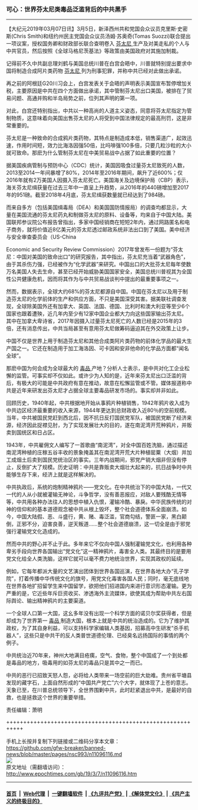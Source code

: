 ### 可心：世界芬太尼类毒品泛滥背后的中共黑手
------------------------

<p>
 【大纪元2019年03月07日讯】3月5日，新泽西州共和党国会众议员克里斯·史密斯(Chris Smith)和纽约州民主党国会众议员汤姆·苏奥奇(Tomas Suozzi)联合提出一项议案，授权国务卿和财政部长联合查明卷入
 <a href="http://www.epochtimes.com/gb/tag/%E8%8A%AC%E5%A4%AA%E5%B0%BC.html">
  芬太尼
 </a>
 生产及对美走私的个人与中共官员，然后按照《全球马格尼茨基法》等政策由美国政府对其施加制裁。
</p>
<p>
 记得前不久中共副总理刘鹤与美国总统川普在白宫会晤中，川普就特别提出要求中国将制造合成阿片类药物
 <a href="http://www.epochtimes.com/gb/tag/%E8%8A%AC%E5%A4%AA%E5%B0%BC.html">
  芬太尼
 </a>
 列为刑事犯罪，并称中共已经对此做出承诺。
</p>
<p>
 再之前的阿根廷G20川习会上，白宫发表关于会晤的声明表示美国宣布暂停增加关税，主要原因是中共在四个方面做出承诺，其中管制芬太尼出口美国，被排在了贸易问题、高通并购和半岛局势之前，位列其声明的第一项。
</p>
<p>
 对此，白宫还特别指出，中共以一种高尚的人道主义姿态，同意将芬太尼指定为管制物质，这意味着向美国出售芬太尼的人将受到中国法律规定的最高刑罚，这是非常重要的。
</p>
<p>
 芬太尼是一种致命的合成鸦片类药物，其特点是制造成本低，销售渠道广，起效迅速，作用时间短，效力比海洛因强50倍，比吗啡强100多倍，只要几粒沙粒的大小就可致命。那麽为什么管制芬太尼在中美贸易战中占据了如此重要的位置？
</p>
<p>
 据美国疾病管制与预防中心（CDC）统计，美国因吸食过量芬太尼致死的人数，2013至2014一年间暴增了80%，2014年至2016年期间，飙升了近600%；仅2016年就有2万美国人因摄入芬太尼死亡。美国海关及边境保护局（CBP）表示，海关芬太尼缉获量在过去三年中一直呈上升趋势，从2016年的440磅增加至2017年的951磅。截至2018年4月底，芬太尼缉获数量就已经达到了984磅。
</p>
<p>
 而来自多方（包括美国缉毒局（DEA）和美国国防情报局）的调查均都显示，大量在美国流通的芬太尼药丸和制做芬太尼的原料、设备等，均来自于中国大陆。美国联邦参议院公布报告曾指出，多家中国经销商在短短2年内，通过网路匿名和电子商务，就将价值近8亿美元的芬太尼透过邮政系统非法出口到了美国。美中经济与安全审查委员会（US-China
</p>
<p>
 Economic and Security Review Commission）2017年曾发布一份题为“芬太尼：中国对美国的致命出口”的研究报告，其中指出，芬太尼充当着“武器角色”，由于其杀伤力强，已经被作为“化学武器”来研究。中国出口的大批芬太尼每年使数万名美国人失去生命，甚至已经开始威胁美国国家安全，美国总统川普视其为全国性公共健康危机，因而将其作为与中共贸易战谈判中提出的最重要事项之一。
</p>
<p>
 然而，数据表示，全球大约68%的芬太尼都源自中国。中国在芬太尼以及用于制造芬太尼的化学前体的生产和供应方面，不只是美国深受其害。据美联社调查发现，全球除美国外还有加拿大、英国、法国、德国、比利时和澳大利亚等至少6个国家也跟着遭殃，近几年内至少有12家中国企业都大力向这些国家输出芬太尼。其中在加拿大卑诗省，2017年因摄入过量芬太尼死亡的人数已经是2015年的3倍，还有消息传出，中共当局甚至有意用芬太尼做筹码逼迫其在外交政策上让步。
</p>
<p>
 中国不仅是世界上用于制造芬太尼和其他合成类阿片类药物的前体化学品的最大生产国之一。它还在制造用于加工海洛因、可卡因和安非他命的化学品方面都“闻名全球”。
</p>
<p>
 那麽中国为何会成为全球最大的
 <a href="http://www.epochtimes.com/gb/tag/%E6%AF%92%E5%93%81.html">
  毒品
 </a>
 产地？分析人士表示，是中共对化工企业松懈的监管。可事实却不仅如此。或许少为人知的是，近年来芬太尼出口泛滥的背后，有极大的可能是中共政府有意在推动，故意在松懈监管或不管。媒体报道称中共是近年来研发出芬太尼才占据全球主要毒品研发市场的。事实却并非如此。
</p>
<p>
 回顾历史，1940年起，中共根据地开始从事鸦片种植销售，1942年鸦片收入成为中共边区经济最重要的收入来源，1944年更达到总财政收入近80％的空前规模。当年，中共被国民党赶到西北后，因不抗日反打国民党军队，被国民党断了经济来源，经济因此捉襟见肘，为了实现发展壮大的目的，遂在南泥湾开荒种鸦片，并贩卖到国统区和日占区。
</p>
<p>
 1943年，中共雇佣文人编写了一首歌曲“南泥湾”，对全中国百姓洗脑，通过描述南泥湾种植的庄稼五谷丰收的景象掩盖其在南泥湾开荒大片种植罂粟（大烟）并加工成烟土后卖到国民党统治区的事实。三年内战期间，邪党产销大烟非但没有停止，反倒扩大了规模。历史证明：中共是靠贩卖大烟壮大起来的，抗日战争时中共能够生存下来，经济上就是这样解决的。
</p>
<p>
 中共执政后，系统的炮制精神鸦片——党文化。在中共统治下的中国大陆，一代又一代的人从小就被灌输无神论，斗争哲学，没有善恶报应，对敌人要残酷无情等等，中共用各种办法往人的思想中植入仇恨，灌输冷酷、暴戾。中华民族传统的对神的信仰和的基本道德观念被中共从根上毁坏，整个社会道德体系全面崩溃。如今，中国大陆假、恶、斗盛行，黄、赌、毒泛滥，官商勾结，警匪一家，黑白颠倒，正邪不分，迫害良善，逆天叛道……整个社会道德崩溃，这一切全是由于邪党强行灌输党文化造成的。
</p>
<p>
 然而中共的野心并不止于此。多年来它不仅向中国人强制灌输党文化，也利用各种卑劣手段向世界各国输出“党文化”这一精神鸦片，毒害全人类。其最终目的是要用党文化给全人类洗脑，这样它就可以毫不费力地统治世界，实现其政权的延续。
</p>
<p>
 例如，它每年都派大量的文艺演出团体到世界各国巡演，在世界各地大办“孔子学院”，打着传播中华传统文化的旗号，用党文化毒害各国人民；同时，毫无底线地在世界各地扩招留学生来中国留学，欲把他们招进国内来进行意识形态灌输。更为严重的是，它近些年斥巨资收买、渗透海外主流媒体，欲使其成为帮助中共左右国际舆论、输出精神鸦片的主要渠道。
</p>
<p>
 一个全球人口第一大国，这幺多年没有出现一个科学方面的诺贝尔奖获得者，但是却成为了世界第一
 <a href="http://www.epochtimes.com/gb/tag/%E6%AF%92%E5%93%81.html">
  毒品
 </a>
 制造大国，根本上就是中共的统治造成的。它为了维护其政权，为了其自身利益，可以支持科学家编辑人类基因，招募高中生研发“杀手机器人”，这些只是中共干的反人类普世道德伦理、已经臭名远扬国际的事情的两个例子。
</p>
<p>
 中共统治近70年来，神州大地满目疮痍，空气、食物，整个中国成了一个到处都是毒品的地方，吸毒用的如芬太尼的毒品只是其中之一而已。
</p>
<p>
 中共的恶行已招致天怒人怨，必将给人类带来一场空前的巨大劫难。贵州省平塘县发现的藏字石，上面自然形成的“中国共产党亡”六个大字，就体现了上苍的意志。天象已至，在川普总统领导下，全世界围剿中共，此时赶紧退出中共，是最好的自救，也是拯救这个世界的重要举措。
</p>
<p>
 责任编辑：萧明
</p>

+++++++++++++++++++++++++++++++++++++++++++++++++++++++++++<br/><br/>
手机上长按并复制下列链接或二维码分享本文章：<br/>
https://github.com/gfw-breaker/banned-news/blob/master/pages/nsc993/n11096116.md <br/>
<a href='https://github.com/gfw-breaker/banned-news/blob/master/pages/nsc993/n11096116.md'><img src='https://github.com/gfw-breaker/banned-news/blob/master/pages/nsc993/n11096116.md.png'/></a> <br/>
原文地址（需翻墙访问）：http://www.epochtimes.com/gb/19/3/7/n11096116.htm


------------------------
#### [首页](https://github.com/gfw-breaker/banned-news/blob/master/README.md) &nbsp;|&nbsp; [Web代理](https://github.com/labour-camp/helloworld) &nbsp;|&nbsp; [一键翻墙软件](https://github.com/gfw-breaker/nogfw/blob/master/README.md) &nbsp;| [《九评共产党》](https://github.com/gfw-breaker/9ping.md/blob/master/README.md#九评之一评共产党是什么) | [《解体党文化》](https://github.com/gfw-breaker/jtdwh.md/blob/master/README.md) | [《共产主义的终极目的》](https://github.com/gfw-breaker/gczydzjmd.md/blob/master/README.md)

